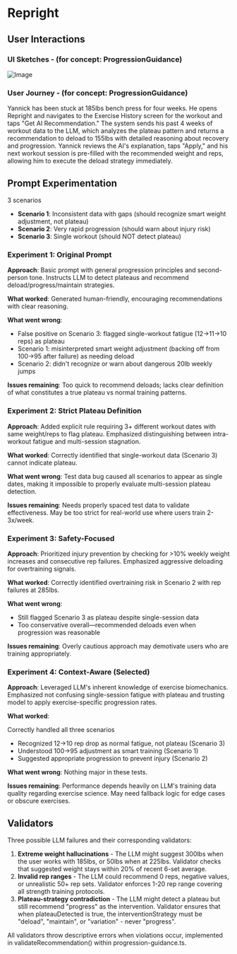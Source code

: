 # Repright

## User Interactions

### UI Sketches - (for concept: ProgressionGuidance)
![Image](https://github.com/user-attachments/assets/3c47ac4b-6890-4ed2-a997-e8d3c3ea6679)

### User Journey - (for concept: ProgressionGuidance)
Yannick has been stuck at 185lbs bench press for four weeks. He opens Repright and navigates to the Exercise History screen for the workout and taps "Get AI Recommendation." The system sends his past 4 weeks of workout data to the LLM, which analyzes the plateau pattern and returns a recommendation to deload to 155lbs with detailed reasoning about recovery and progression. Yannick reviews the AI's explanation, taps "Apply," and his next workout session is pre-filled with the recommended weight and reps, allowing him to execute the deload strategy immediately.

## Prompt Experimentation

3 scenarios 
- **Scenario 1**: Inconsistent data with gaps (should recognize smart weight adjustment, not plateau)
- **Scenario 2**: Very rapid progression (should warn about injury risk)
- **Scenario 3**: Single workout (should NOT detect plateau)

### Experiment 1: Original Prompt

**Approach**: Basic prompt with general progression principles and second-person tone. Instructs LLM to detect plateaus and recommend deload/progress/maintain strategies.

**What worked**: Generated human-friendly, encouraging recommendations with clear reasoning.

**What went wrong**:

- False positive on Scenario 3: flagged single-workout fatigue (12→11→10 reps) as plateau
- Scenario 1: misinterpreted smart weight adjustment (backing off from 100→95 after failure) as needing deload
- Scenario 2: didn't recognize or warn about dangerous 20lb weekly jumps

**Issues remaining**: Too quick to recommend deloads; lacks clear definition of what constitutes a true plateau vs normal training patterns.

### Experiment 2: Strict Plateau Definition

**Approach**: Added explicit rule requiring 3+ different workout dates with same weight/reps to flag plateau. Emphasized distinguishing between intra-workout fatigue and multi-session stagnation.

**What worked**: Correctly identified that single-workout data (Scenario 3) cannot indicate plateau.

**What went wrong**: Test data bug caused all scenarios to appear as single dates, making it impossible to properly evaluate multi-session plateau detection.

**Issues remaining**: Needs properly spaced test data to validate effectiveness. May be too strict for real-world use where users train 2-3x/week.

### Experiment 3: Safety-Focused

**Approach**: Prioritized injury prevention by checking for >10% weekly weight increases and consecutive rep failures. Emphasized aggressive deloading for overtraining signals.

**What worked**: Correctly identified overtraining risk in Scenario 2 with rep failures at 285lbs.

**What went wrong**:

- Still flagged Scenario 3 as plateau despite single-session data
- Too conservative overall—recommended deloads even when progression was reasonable

**Issues remaining**: Overly cautious approach may demotivate users who are training appropriately.

### Experiment 4: Context-Aware (Selected)

**Approach**: Leveraged LLM's inherent knowledge of exercise biomechanics. Emphasized not confusing single-session fatigue with plateau and trusting model to apply exercise-specific progression rates.

**What worked**:

Correctly handled all three scenarios

- Recognized 12→10 rep drop as normal fatigue, not plateau (Scenario 3)
- Understood 100→95 adjustment as smart training (Scenario 1)
- Suggested appropriate progression to prevent injury (Scenario 2)

**What went wrong**: Nothing major in these tests.

**Issues remaining**: Performance depends heavily on LLM's training data quality regarding exercise science. May need fallback logic for edge cases or obscure exercises.

## Validators 

Three possible LLM failures and their corresponding validators: 

1. **Extreme weight hallucinations** - The LLM might suggest 300lbs when the user works with 185lbs, or 50lbs when at 225lbs. Validator checks that suggested weight stays within 20% of recent 6-set average.
2. **Invalid rep ranges** - The LLM could recommend 0 reps, negative values, or unrealistic 50+ rep sets. Validator enforces 1-20 rep range covering all strength training protocols.
3. **Plateau-strategy contradiction** - The LLM might detect a plateau but still recommend "progress" as the intervention. Validator ensures that when plateauDetected is true, the interventionStrategy must be "deload", "maintain", or "variation" - never "progress".
  
All validators throw descriptive errors when violations occur, implemented in validateRecommendation() within progression-guidance.ts.




